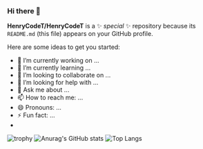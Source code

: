 ### Hi there 👋

**HenryCodeT/HenryCodeT** is a ✨ _special_ ✨ repository because its `README.md` (this file) appears on your GitHub profile.

Here are some ideas to get you started:

- 🔭 I’m currently working on ...
- 🌱 I’m currently learning ...
- 👯 I’m looking to collaborate on ...
- 🤔 I’m looking for help with ...
- 💬 Ask me about ...
- 📫 How to reach me: ...
- 😄 Pronouns: ...
- ⚡ Fun fact: ...
- 
![trophy](https://github-profile-trophy.vercel.app/?username=HenryCodeT&theme=onedark)
![Anurag's GitHub stats](https://github-readme-stats.vercel.app/api?username=HenryCodeT&show_icons=true&theme=dark)
![Top Langs](https://github-readme-stats.vercel.app/api/top-langs/?username=HenryCodeT&layout=compact&theme=dark)



